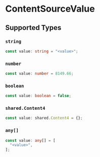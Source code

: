 # ContentSourceValue


## Supported Types

### `string`

```typescript
const value: string = "<value>";
```

### `number`

```typescript
const value: number = 8149.66;
```

### `boolean`

```typescript
const value: boolean = false;
```

### `shared.Content4`

```typescript
const value: shared.Content4 = {};
```

### `any[]`

```typescript
const value: any[] = [
  "<value>",
];
```

